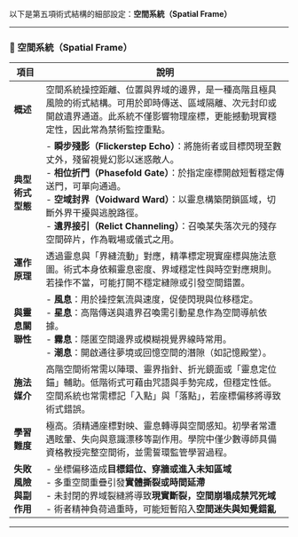 以下是第五項術式結構的細部設定：**空間系統（Spatial Frame）**

---

### 🌌 空間系統（Spatial Frame）

| 項目           | 說明 |
|----------------|------|
| **概述**       | 空間系統操控距離、位置與界域的邊界，是一種高階且極具風險的術式結構。可用於即時傳送、區域隔離、次元封印或開啟遺界通道。此系統不僅影響物理座標，更能撼動現實穩定性，因此常為禁術監控重點。 |
| **典型術式型態** | - **瞬步殘影（Flickerstep Echo）**：將施術者或目標閃現至數丈外，殘留視覺幻影以迷惑敵人。  <br> - **相位折門（Phasefold Gate）**：於指定座標開啟短暫穩定傳送門，可單向通過。  <br> - **空域封界（Voidward Ward）**：以靈息構築閉鎖區域，切斷外界干擾與逃脫路徑。  <br> - **遺界接引（Relict Channeling）**：召喚某失落次元的殘存空間碎片，作為戰場或儀式之用。 |
| **運作原理**     | 透過靈息與「界縫流動」對應，精準標定現實座標與施法意圖。術式本身依賴靈息密度、界域穩定性與時空對應規則。若操作不當，可能打開不穩定縫隙或引發空間錯置。 |
| **與靈息關聯性** | - **風息**：用於操控氣流與速度，促使閃現與位移穩定。  <br> - **星息**：高階傳送與遺界召喚需引動星息作為空間導航依據。  <br> - **霧息**：隱匿空間邊界或模糊視覺界線時常用。  <br> - **潮息**：開啟通往夢境或回憶空間的潛隙（如記憶殿堂）。 |
| **施法媒介**     | 高階空間術常需以陣環、靈界指針、折光鏡面或「靈息定位錨」輔助。低階術式可藉由咒語與手勢完成，但穩定性低。空間系統也常需標記「入點」與「落點」，若座標偏移將導致術式錯誤。 |
| **學習難度**     | 極高。須精通座標對映、靈息轉導與空間感知。初學者常遭遇眩暈、失向與意識漂移等副作用。學院中僅少數導師具備資格教授完整空間術，並需誓環監管學習過程。 |
| **失敗風險與副作用** | - 坐標偏移造成**目標錯位、穿牆或進入未知區域**  <br> - 多重空間重疊引發**實體撕裂或時間延滯**  <br> - 未封閉的界域裂縫將導致**現實斷裂，空間崩塌成禁咒死域**  <br> - 術者精神負荷過重時，可能短暫陷入**空間迷失與知覺錯亂** |

---